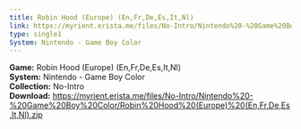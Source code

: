 ```yaml
---
title: Robin Hood (Europe) (En,Fr,De,Es,It,Nl)
link: https://myrient.erista.me/files/No-Intro/Nintendo%20-%20Game%20Boy%20Color/Robin%20Hood%20(Europe)%20(En,Fr,De,Es,It,Nl).zip
type: single1
System: Nintendo - Game Boy Color
---
```

<b>Game:</b> Robin Hood (Europe) (En,Fr,De,Es,It,Nl)<br>
<b>System:</b> Nintendo - Game Boy Color<br>
<b>Collection:</b> No-Intro<br>
<b>Download:</b> https://myrient.erista.me/files/No-Intro/Nintendo%20-%20Game%20Boy%20Color/Robin%20Hood%20(Europe)%20(En,Fr,De,Es,It,Nl).zip